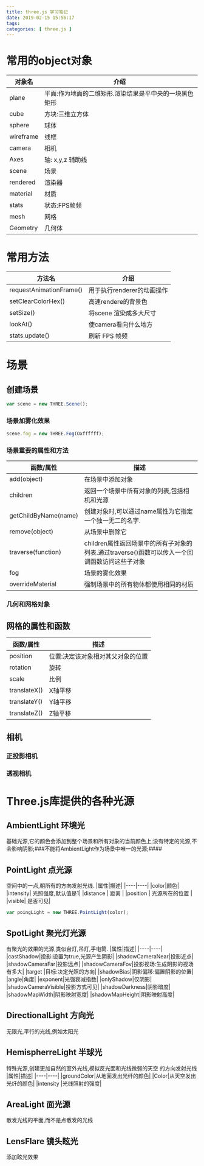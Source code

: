 ```yaml
---
title: three.js 学习笔记
date: 2019-02-15 15:56:17
tags: 
categories: [ three.js ]
---
```


# 常用的object对象

| 对象名 | 介绍 |
| ------- | -----|
| plane | 平面:作为地面的二维矩形.渲染结果是平中央的一块黑色矩形 |
| cube | 方块:三维立方体|
| sphere | 球体 |
| wireframe | 线框 |
| camera | 相机 |
| Axes | 轴: x,y,z 辅助线 |
| scene | 场景 |
| rendered | 渲染器 |
| material | 材质 |
| stats | 状态:FPS帧频 |
| mesh | 网格 |
| Geometry | 几何体 |

# 常用方法

| 方法名 | 介绍 |
| ---- | ---- |
| requestAnimationFrame() | 用于执行renderer的动画操作 |
| setClearColorHex() | 高速rendere的背景色 |
| setSize() | 将scene 渲染成多大尺寸 |
| lookAt() | 使camera看向什么地方 |
| stats.update() | 刷新 FPS 帧频 |

<!--more-->

# 场景

## 创建场景

```js
var scene = new THREE.Scene();
```

### 场景加雾化效果

```js
scene.fog = new THREE.Fog(Oxffffff);
```

### 场景重要的属性和方法

| 函数/属性 | 描述 |
| ------- | -----|
| add(object) | 在场景中添加对象 |
| children | 返回一个场景中所有对象的列表,包括相机和光源|
| getChildByName(name) | 创建对象时,可以通过name属性为它指定一个独一无二的名字. |
| remove(object) | 从场景中删除它 |
| traverse(function) | children属性返回场景中的所有子对象的列表.通过traverse()函数可以传入一个回调函数访问这些子对象 |
| fog | 场景的雾化效果 |
| overrideMaterial | 强制场景中的所有物体都使用相同的材质 |

### 几何和网格对象

## 网格的属性和函数

|函数/属性| 描述|
|----- | ----- |
| position | 位置:决定该对象相对其父对象的位置 |
| rotation | 旋转 |
| scale | 比例 |
| translateX() | X轴平移 |
| translateY() | Y轴平移 |
| translateZ() | Z轴平移 |

## 相机

### 正投影相机

### 透视相机

# Three.js库提供的各种光源

## AmbientLight 环境光

基础光源,它的颜色会添加到整个场景和所有对象的当前颜色上;没有特定的光源,不会影响阴影;###不能将AmbientLight作为场景中唯一的光源;####

## PointLight 点光源

空间中的一点,朝所有的方向发射光线.
|属性|描述|
|----|----|
|color|颜色|
|intensity| 光照强度,默认值是1|
|distance | 距离 |
|position | 光源所在的位置 |
|visible| 是否可见|

```js
var poingLight = new THREE.PointLight(color);
```

## SpotLight 聚光灯光源

有聚光的效果的光源,类似台灯,吊灯,手电筒.
|属性|描述|
|----|----|
|castShadow|投影:设置为true,光源产生阴影|
|shadowCameraNear|投影近点|
|shadowCameraFar|投影远点|
|shadowCameraFov|投影视场:生成阴影的视场有多大|
|target |目标:决定光照的方向|
|shadowBias|阴影偏移:偏置阴影的位置|
|angle|角度|
|exponent|光强衰减指数|
|onlyShadow|仅阴影|
|shadowCameraVisible|投影方式可见|
|shadowDarkness|阴影暗度|
|shadowMapWidth|阴影映射宽度|
|shadowMapHeight|阴影映射高度|


## DirectionalLight 方向光

无限光,平行的光线,例如太阳光

## HemispherreLight 半球光

特殊光源,创建更加自然的室外光线,模拟反光面和光线微弱的天空
的方向发射光线
|属性|描述|
|----|----|
|groundColor|从地面发出光纤的颜色|
|Color|从天空发出光纤的颜色|
|intensity |光线照射的强度|

## AreaLight 面光源

散发光线的平面,而不是点散发的光线

## LensFlare 镜头眩光

添加眩光效果